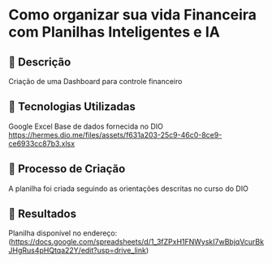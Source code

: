 # Como organizar sua vida Financeira com Planilhas Inteligentes e IA

## 📒 Descrição
Criação de uma Dashboard para controle financeiro

## 🤖 Tecnologias Utilizadas
Google Excel
Base de dados fornecida no DIO https://hermes.dio.me/files/assets/f631a203-25c9-46c0-8ce9-ce6933cc87b3.xlsx

## 🧐 Processo de Criação
A planilha foi criada seguindo as orientações descritas no curso do DIO

## 🚀 Resultados
Planilha disponível no endereço: (https://docs.google.com/spreadsheets/d/1_3fZPxH1FNWyskI7wBbjqVcurBkJHgRus4pHQtqa22Y/edit?usp=drive_link)
